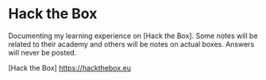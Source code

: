 # Hack the Box

Documenting my learning experience on [Hack the Box]. Some notes will be
related to their academy and others will be notes on actual boxes.
Answers will never be posted.

[Hack the Box] <https://hackthebox.eu>

